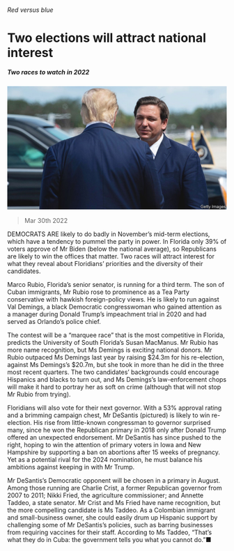 ###### Red versus blue

# Two elections will attract national interest 

##### Two races to watch in 2022 

![image](images/20220402_SRP013_1.jpg) 

> Mar 30th 2022 

DEMOCRATS ARE likely to do badly in November’s mid-term elections, which have a tendency to pummel the party in power. In Florida only 39% of voters approve of Mr Biden (below the national average), so Republicans are likely to win the offices that matter. Two races will attract interest for what they reveal about Floridians’ priorities and the diversity of their candidates.

Marco Rubio, Florida’s senior senator, is running for a third term. The son of Cuban immigrants, Mr Rubio rose to prominence as a Tea Party conservative with hawkish foreign-policy views. He is likely to run against Val Demings, a black Democratic congresswoman who gained attention as a manager during Donald Trump’s impeachment trial in 2020 and had served as Orlando’s police chief.


The contest will be a “marquee race” that is the most competitive in Florida, predicts the University of South Florida’s Susan MacManus. Mr Rubio has more name recognition, but Ms Demings is exciting national donors. Mr Rubio outpaced Ms Demings last year by raising $24.3m for his re-election, against Ms Demings’s $20.7m, but she took in more than he did in the three most recent quarters. The two candidates’ backgrounds could encourage Hispanics and blacks to turn out, and Ms Demings’s law-enforcement chops will make it hard to portray her as soft on crime (although that will not stop Mr Rubio from trying).

Floridians will also vote for their next governor. With a 53% approval rating and a brimming campaign chest, Mr DeSantis (pictured) is likely to win re-election. His rise from little-known congressman to governor surprised many, since he won the Republican primary in 2018 only after Donald Trump offered an unexpected endorsement. Mr DeSantis has since pushed to the right, hoping to win the attention of primary voters in Iowa and New Hampshire by supporting a ban on abortions after 15 weeks of pregnancy. Yet as a potential rival for the 2024 nomination, he must balance his ambitions against keeping in with Mr Trump.

Mr DeSantis’s Democratic opponent will be chosen in a primary in August. Among those running are Charlie Crist, a former Republican governor from 2007 to 2011; Nikki Fried, the agriculture commissioner; and Annette Taddeo, a state senator. Mr Crist and Ms Fried have name recognition, but the more compelling candidate is Ms Taddeo. As a Colombian immigrant and small-business owner, she could easily drum up Hispanic support by challenging some of Mr DeSantis’s policies, such as barring businesses from requiring vaccines for their staff. According to Ms Taddeo, “That’s what they do in Cuba: the government tells you what you cannot do.”■

